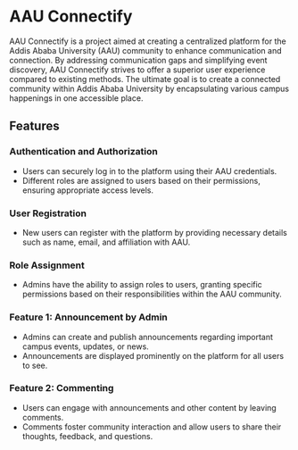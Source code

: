 # AAU Connectify

AAU Connectify is a project aimed at creating a centralized platform for the Addis Ababa University (AAU) community to enhance communication and connection. By addressing communication gaps and simplifying event discovery, AAU Connectify strives to offer a superior user experience compared to existing methods. The ultimate goal is to create a connected community within Addis Ababa University by encapsulating various campus happenings in one accessible place.

## Features

### Authentication and Authorization
- Users can securely log in to the platform using their AAU credentials.
- Different roles are assigned to users based on their permissions, ensuring appropriate access levels.

### User Registration
- New users can register with the platform by providing necessary details such as name, email, and affiliation with AAU.

### Role Assignment
- Admins have the ability to assign roles to users, granting specific permissions based on their responsibilities within the AAU community.

### Feature 1: Announcement by Admin
- Admins can create and publish announcements regarding important campus events, updates, or news.
- Announcements are displayed prominently on the platform for all users to see.

### Feature 2: Commenting
- Users can engage with announcements and other content by leaving comments.
- Comments foster community interaction and allow users to share their thoughts, feedback, and questions.


